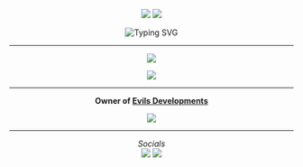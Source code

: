 <p align="center">
  <a href="https://github.com/eviljija69?tab=followers"><img src="https://img.shields.io/github/followers/eviljija69?label=Follow&style=flat&color=8c52ff"></a>
  <a href="https://discord.gg/rascalsmart" target="_blank"><img src="https://img.shields.io/badge/Discord-%237289DA.svg?style=flat&logo=discord&logoColor=white&color=8c52ff"></a>

<p align="center">
  <img src="https://readme-typing-svg.demolab.com?font=Fira+Code&weight=600&pause=1000&color=ff0000&center=true&vCenter=true&width=380&lines=Hey+I'm+Evil;I'm+a+Python+Developer;I+Made+Tools+Such+As..;Victim+Nuker;Victim+Selfbot;Fenix+&+Fizer+Bots" alt="Typing SVG">
</p>

---

<p align="center">
  <img src="https://github-readme-stats.vercel.app/api/?username=eviljija69&amp;title_color=5c64f4&amp;text_color=ff0000&amp;show_icons=true&amp;bg_color=00000000&amp;hide_border=true&amp;icon_color=5c64f4&amp;hide_title=true&amp;count_private=true">
</p>

<p align="center">
  <img src="https://github-readme-stats.vercel.app/api/top-langs/?username=eviljija69&layout=compact&title_color=5c64f4&text_color=ff0000&bg_color=00000000&hide_border=true&count_private=true" />
</p>

---

<p align="center">
  <strong>Owner of <a href="https://discord.gg/rascalsmart" target="_blank">Evils Developments</a></strong>
</p>

<p align="center">
  <a href="https://github.com/eviljija69?tab=repositories"><img src="https://img.shields.io/badge/-Explore%20my%20Repos-24292e?style=for-the-badge&logo=Github"></a>
</p>

<p align="center">
  <a href="https://discord.com/users/762706489873399820" target="_blank">
  </a>
</p>

---

<p align="center">
  <i>Socials</i>
  <br>
  <a href="https://discord.gg/rascalsmart"><img src="https://img.shields.io/badge/Discord-%237289DA.svg?style=flat&logo=discord&logoColor=white"></a>
  <a href="https://www.youtube.com/@Eviljija-121"><img src="https://img.shields.io/badge/YouTube-FF0000.svg?style=flat&logo=youtube&logoColor=white"></a>
</p>
